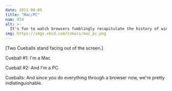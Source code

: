 ```yaml
---
date: 2011-08-05
title: "Mac/PC"
num: 934
alt: >-
  It's fun to watch browsers fumblingly recapitulate the history of window management. Someday we'll have xmonad as a Firefox extension.
img: https://imgs.xkcd.com/comics/mac_pc.png
---
```

[Two Cueballs stand facing out of the screen.]

Cueball #1: I'm a Mac

Cueball #2: And I'm a PC.

Cueballs: And since you do everything through a browser now, we're pretty indistinguishable.